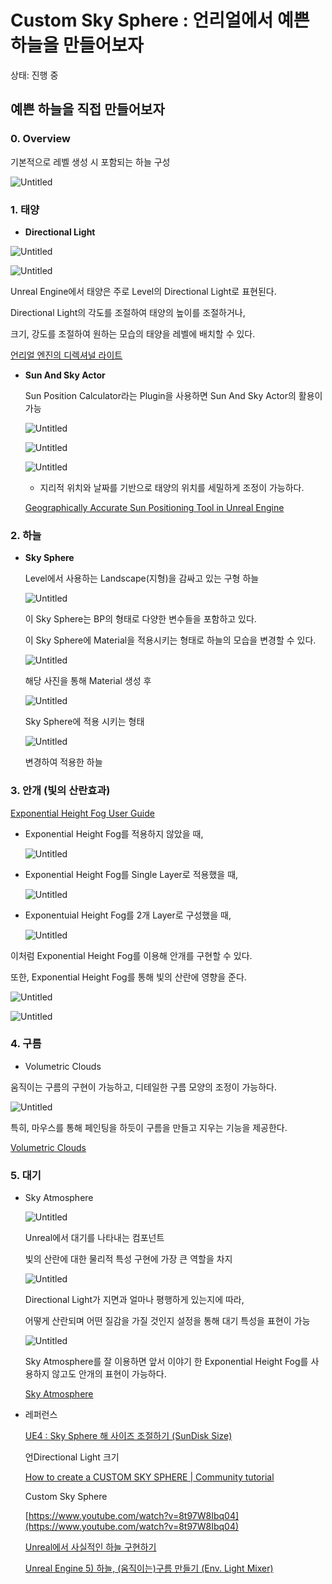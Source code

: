 # Custom Sky Sphere : 언리얼에서 예쁜 하늘을 만들어보자

상태: 진행 중

## 예쁜 하늘을 직접 만들어보자

### 0. Overview




기본적으로 레벨 생성 시 포함되는 하늘 구성

![Untitled](Custom%20Sky%20Sphere%20%E1%84%8B%E1%85%A5%E1%86%AB%E1%84%85%E1%85%B5%E1%84%8B%E1%85%A5%E1%86%AF%E1%84%8B%E1%85%A6%E1%84%89%E1%85%A5%20%E1%84%8B%E1%85%A8%E1%84%88%E1%85%B3%E1%86%AB%20%E1%84%92%E1%85%A1%E1%84%82%E1%85%B3%E1%86%AF%E1%84%8B%E1%85%B3%E1%86%AF%20%E1%84%86%E1%85%A1%E1%86%AB%E1%84%83%201f5d9d676cd64bea83636d92e1cae341/Untitled%201.png)

### 1. 태양

- **Directional Light**

![Untitled](Custom%20Sky%20Sphere%20%E1%84%8B%E1%85%A5%E1%86%AB%E1%84%85%E1%85%B5%E1%84%8B%E1%85%A5%E1%86%AF%E1%84%8B%E1%85%A6%E1%84%89%E1%85%A5%20%E1%84%8B%E1%85%A8%E1%84%88%E1%85%B3%E1%86%AB%20%E1%84%92%E1%85%A1%E1%84%82%E1%85%B3%E1%86%AF%E1%84%8B%E1%85%B3%E1%86%AF%20%E1%84%86%E1%85%A1%E1%86%AB%E1%84%83%201f5d9d676cd64bea83636d92e1cae341/Untitled%202.png)

![Untitled](Custom%20Sky%20Sphere%20%E1%84%8B%E1%85%A5%E1%86%AB%E1%84%85%E1%85%B5%E1%84%8B%E1%85%A5%E1%86%AF%E1%84%8B%E1%85%A6%E1%84%89%E1%85%A5%20%E1%84%8B%E1%85%A8%E1%84%88%E1%85%B3%E1%86%AB%20%E1%84%92%E1%85%A1%E1%84%82%E1%85%B3%E1%86%AF%E1%84%8B%E1%85%B3%E1%86%AF%20%E1%84%86%E1%85%A1%E1%86%AB%E1%84%83%201f5d9d676cd64bea83636d92e1cae341/Untitled%203.png)

Unreal Engine에서 태양은 주로 Level의 Directional Light로 표현된다.

Directional Light의 각도를 조절하여 태양의 높이를 조절하거나,

크기, 강도를 조절하여 원하는 모습의 태양을 레벨에 배치할 수 있다. 

[언리얼 엔진의 디렉셔널 라이트](https://dev.epicgames.com/documentation/ko-kr/unreal-engine/directional-lights-in-unreal-engine?application_version=5.3)

- **Sun And Sky Actor**
    
    Sun Position Calculator라는 Plugin을 사용하면 Sun And Sky Actor의 활용이 가능
    
    ![Untitled](Custom%20Sky%20Sphere%20%E1%84%8B%E1%85%A5%E1%86%AB%E1%84%85%E1%85%B5%E1%84%8B%E1%85%A5%E1%86%AF%E1%84%8B%E1%85%A6%E1%84%89%E1%85%A5%20%E1%84%8B%E1%85%A8%E1%84%88%E1%85%B3%E1%86%AB%20%E1%84%92%E1%85%A1%E1%84%82%E1%85%B3%E1%86%AF%E1%84%8B%E1%85%B3%E1%86%AF%20%E1%84%86%E1%85%A1%E1%86%AB%E1%84%83%201f5d9d676cd64bea83636d92e1cae341/Untitled%204.png)
    
    ![Untitled](Custom%20Sky%20Sphere%20%E1%84%8B%E1%85%A5%E1%86%AB%E1%84%85%E1%85%B5%E1%84%8B%E1%85%A5%E1%86%AF%E1%84%8B%E1%85%A6%E1%84%89%E1%85%A5%20%E1%84%8B%E1%85%A8%E1%84%88%E1%85%B3%E1%86%AB%20%E1%84%92%E1%85%A1%E1%84%82%E1%85%B3%E1%86%AF%E1%84%8B%E1%85%B3%E1%86%AF%20%E1%84%86%E1%85%A1%E1%86%AB%E1%84%83%201f5d9d676cd64bea83636d92e1cae341/Untitled%205.png)
    
    ![Untitled](Custom%20Sky%20Sphere%20%E1%84%8B%E1%85%A5%E1%86%AB%E1%84%85%E1%85%B5%E1%84%8B%E1%85%A5%E1%86%AF%E1%84%8B%E1%85%A6%E1%84%89%E1%85%A5%20%E1%84%8B%E1%85%A8%E1%84%88%E1%85%B3%E1%86%AB%20%E1%84%92%E1%85%A1%E1%84%82%E1%85%B3%E1%86%AF%E1%84%8B%E1%85%B3%E1%86%AF%20%E1%84%86%E1%85%A1%E1%86%AB%E1%84%83%201f5d9d676cd64bea83636d92e1cae341/Untitled%206.png)
    
    - 지리적 위치와 날짜를 기반으로 태양의 위치를 세밀하게 조정이 가능하다.
    
    [Geographically Accurate Sun Positioning Tool in Unreal Engine](https://dev.epicgames.com/documentation/en-us/unreal-engine/geographically-accurate-sun-positioning-tool-in-unreal-engine?application_version=5.3)
    

### 2. 하늘

- **Sky Sphere**
    
    
    Level에서 사용하는 Landscape(지형)을 감싸고 있는 구형 하늘
    
    ![Untitled](Custom%20Sky%20Sphere%20%E1%84%8B%E1%85%A5%E1%86%AB%E1%84%85%E1%85%B5%E1%84%8B%E1%85%A5%E1%86%AF%E1%84%8B%E1%85%A6%E1%84%89%E1%85%A5%20%E1%84%8B%E1%85%A8%E1%84%88%E1%85%B3%E1%86%AB%20%E1%84%92%E1%85%A1%E1%84%82%E1%85%B3%E1%86%AF%E1%84%8B%E1%85%B3%E1%86%AF%20%E1%84%86%E1%85%A1%E1%86%AB%E1%84%83%201f5d9d676cd64bea83636d92e1cae341/Untitled%207.png)
    
    이 Sky Sphere는 BP의 형태로 다양한 변수들을 포함하고 있다. 
    
    이 Sky Sphere에 Material을 적용시키는 형태로 하늘의 모습을 변경할 수 있다. 
    
    ![Untitled](Custom%20Sky%20Sphere%20%E1%84%8B%E1%85%A5%E1%86%AB%E1%84%85%E1%85%B5%E1%84%8B%E1%85%A5%E1%86%AF%E1%84%8B%E1%85%A6%E1%84%89%E1%85%A5%20%E1%84%8B%E1%85%A8%E1%84%88%E1%85%B3%E1%86%AB%20%E1%84%92%E1%85%A1%E1%84%82%E1%85%B3%E1%86%AF%E1%84%8B%E1%85%B3%E1%86%AF%20%E1%84%86%E1%85%A1%E1%86%AB%E1%84%83%201f5d9d676cd64bea83636d92e1cae341/Untitled%208.png)
    
    해당 사진을 통해 Material 생성 후 
    
    ![Untitled](Custom%20Sky%20Sphere%20%E1%84%8B%E1%85%A5%E1%86%AB%E1%84%85%E1%85%B5%E1%84%8B%E1%85%A5%E1%86%AF%E1%84%8B%E1%85%A6%E1%84%89%E1%85%A5%20%E1%84%8B%E1%85%A8%E1%84%88%E1%85%B3%E1%86%AB%20%E1%84%92%E1%85%A1%E1%84%82%E1%85%B3%E1%86%AF%E1%84%8B%E1%85%B3%E1%86%AF%20%E1%84%86%E1%85%A1%E1%86%AB%E1%84%83%201f5d9d676cd64bea83636d92e1cae341/Untitled%209.png)
    
    Sky Sphere에 적용 시키는 형태
    
    ![Untitled](Custom%20Sky%20Sphere%20%E1%84%8B%E1%85%A5%E1%86%AB%E1%84%85%E1%85%B5%E1%84%8B%E1%85%A5%E1%86%AF%E1%84%8B%E1%85%A6%E1%84%89%E1%85%A5%20%E1%84%8B%E1%85%A8%E1%84%88%E1%85%B3%E1%86%AB%20%E1%84%92%E1%85%A1%E1%84%82%E1%85%B3%E1%86%AF%E1%84%8B%E1%85%B3%E1%86%AF%20%E1%84%86%E1%85%A1%E1%86%AB%E1%84%83%201f5d9d676cd64bea83636d92e1cae341/Untitled%2010.png)
    
    변경하여 적용한 하늘
    

### 3. 안개 (빛의 산란효과)

[Exponential Height Fog User Guide](https://docs.unrealengine.com/4.27/en-US/BuildingWorlds/FogEffects/HeightFog/)

- Exponential Height Fog를 적용하지 않았을 때,
    
    ![Untitled](Custom%20Sky%20Sphere%20%E1%84%8B%E1%85%A5%E1%86%AB%E1%84%85%E1%85%B5%E1%84%8B%E1%85%A5%E1%86%AF%E1%84%8B%E1%85%A6%E1%84%89%E1%85%A5%20%E1%84%8B%E1%85%A8%E1%84%88%E1%85%B3%E1%86%AB%20%E1%84%92%E1%85%A1%E1%84%82%E1%85%B3%E1%86%AF%E1%84%8B%E1%85%B3%E1%86%AF%20%E1%84%86%E1%85%A1%E1%86%AB%E1%84%83%201f5d9d676cd64bea83636d92e1cae341/Untitled%2011.png)
    
- Exponential Height Fog를 Single Layer로 적용했을 때,
    
    ![Untitled](Custom%20Sky%20Sphere%20%E1%84%8B%E1%85%A5%E1%86%AB%E1%84%85%E1%85%B5%E1%84%8B%E1%85%A5%E1%86%AF%E1%84%8B%E1%85%A6%E1%84%89%E1%85%A5%20%E1%84%8B%E1%85%A8%E1%84%88%E1%85%B3%E1%86%AB%20%E1%84%92%E1%85%A1%E1%84%82%E1%85%B3%E1%86%AF%E1%84%8B%E1%85%B3%E1%86%AF%20%E1%84%86%E1%85%A1%E1%86%AB%E1%84%83%201f5d9d676cd64bea83636d92e1cae341/Untitled%2012.png)
    
- Exponentuial Height Fog를 2개 Layer로 구성했을 때,
    
    ![Untitled](Custom%20Sky%20Sphere%20%E1%84%8B%E1%85%A5%E1%86%AB%E1%84%85%E1%85%B5%E1%84%8B%E1%85%A5%E1%86%AF%E1%84%8B%E1%85%A6%E1%84%89%E1%85%A5%20%E1%84%8B%E1%85%A8%E1%84%88%E1%85%B3%E1%86%AB%20%E1%84%92%E1%85%A1%E1%84%82%E1%85%B3%E1%86%AF%E1%84%8B%E1%85%B3%E1%86%AF%20%E1%84%86%E1%85%A1%E1%86%AB%E1%84%83%201f5d9d676cd64bea83636d92e1cae341/Untitled%2013.png)
    

이처럼 Exponential Height  Fog를 이용해 안개를 구현할 수 있다. 

또한, Exponential Height Fog를 통해 빛의 산란에 영향을 준다.

![Untitled](Custom%20Sky%20Sphere%20%E1%84%8B%E1%85%A5%E1%86%AB%E1%84%85%E1%85%B5%E1%84%8B%E1%85%A5%E1%86%AF%E1%84%8B%E1%85%A6%E1%84%89%E1%85%A5%20%E1%84%8B%E1%85%A8%E1%84%88%E1%85%B3%E1%86%AB%20%E1%84%92%E1%85%A1%E1%84%82%E1%85%B3%E1%86%AF%E1%84%8B%E1%85%B3%E1%86%AF%20%E1%84%86%E1%85%A1%E1%86%AB%E1%84%83%201f5d9d676cd64bea83636d92e1cae341/Untitled%2014.png)

![Untitled](Custom%20Sky%20Sphere%20%E1%84%8B%E1%85%A5%E1%86%AB%E1%84%85%E1%85%B5%E1%84%8B%E1%85%A5%E1%86%AF%E1%84%8B%E1%85%A6%E1%84%89%E1%85%A5%20%E1%84%8B%E1%85%A8%E1%84%88%E1%85%B3%E1%86%AB%20%E1%84%92%E1%85%A1%E1%84%82%E1%85%B3%E1%86%AF%E1%84%8B%E1%85%B3%E1%86%AF%20%E1%84%86%E1%85%A1%E1%86%AB%E1%84%83%201f5d9d676cd64bea83636d92e1cae341/Untitled%2015.png)

### 4. 구름

- Volumetric Clouds

움직이는 구름의 구현이 가능하고, 디테일한 구름 모양의 조정이 가능하다.

![Untitled](Custom%20Sky%20Sphere%20%E1%84%8B%E1%85%A5%E1%86%AB%E1%84%85%E1%85%B5%E1%84%8B%E1%85%A5%E1%86%AF%E1%84%8B%E1%85%A6%E1%84%89%E1%85%A5%20%E1%84%8B%E1%85%A8%E1%84%88%E1%85%B3%E1%86%AB%20%E1%84%92%E1%85%A1%E1%84%82%E1%85%B3%E1%86%AF%E1%84%8B%E1%85%B3%E1%86%AF%20%E1%84%86%E1%85%A1%E1%86%AB%E1%84%83%201f5d9d676cd64bea83636d92e1cae341/Untitled%2016.png)

특히, 마우스를 통해 페인팅을 하듯이 구름을 만들고 지우는 기능을 제공한다.

[Volumetric Clouds](https://docs.unrealengine.com/4.26/en-US/BuildingWorlds/LightingAndShadows/VolumetricClouds/)

### 5. 대기

- Sky Atmosphere
    
    ![Untitled](Custom%20Sky%20Sphere%20%E1%84%8B%E1%85%A5%E1%86%AB%E1%84%85%E1%85%B5%E1%84%8B%E1%85%A5%E1%86%AF%E1%84%8B%E1%85%A6%E1%84%89%E1%85%A5%20%E1%84%8B%E1%85%A8%E1%84%88%E1%85%B3%E1%86%AB%20%E1%84%92%E1%85%A1%E1%84%82%E1%85%B3%E1%86%AF%E1%84%8B%E1%85%B3%E1%86%AF%20%E1%84%86%E1%85%A1%E1%86%AB%E1%84%83%201f5d9d676cd64bea83636d92e1cae341/Untitled%2017.png)
    
    Unreal에서 대기를 나타내는 컴포넌트 
    
    빛의 산란에 대한 물리적 특성 구현에 가장 큰 역할을 차지
    
    ![Untitled](Custom%20Sky%20Sphere%20%E1%84%8B%E1%85%A5%E1%86%AB%E1%84%85%E1%85%B5%E1%84%8B%E1%85%A5%E1%86%AF%E1%84%8B%E1%85%A6%E1%84%89%E1%85%A5%20%E1%84%8B%E1%85%A8%E1%84%88%E1%85%B3%E1%86%AB%20%E1%84%92%E1%85%A1%E1%84%82%E1%85%B3%E1%86%AF%E1%84%8B%E1%85%B3%E1%86%AF%20%E1%84%86%E1%85%A1%E1%86%AB%E1%84%83%201f5d9d676cd64bea83636d92e1cae341/Untitled%2018.png)
    
    Directional Light가 지면과 얼마나 평행하게 있는지에 따라,
    
    어떻게 산란되며 어떤 질감을 가질 것인지 설정을 통해 대기 특성을 표현이 가능   
    
    ![Untitled](Custom%20Sky%20Sphere%20%E1%84%8B%E1%85%A5%E1%86%AB%E1%84%85%E1%85%B5%E1%84%8B%E1%85%A5%E1%86%AF%E1%84%8B%E1%85%A6%E1%84%89%E1%85%A5%20%E1%84%8B%E1%85%A8%E1%84%88%E1%85%B3%E1%86%AB%20%E1%84%92%E1%85%A1%E1%84%82%E1%85%B3%E1%86%AF%E1%84%8B%E1%85%B3%E1%86%AF%20%E1%84%86%E1%85%A1%E1%86%AB%E1%84%83%201f5d9d676cd64bea83636d92e1cae341/Untitled%2019.png)
    
    Sky Atmosphere를 잘 이용하면 앞서 이야기 한 Exponential Height Fog를 사용하지 않고도 안개의 표현이 가능하다. 
    
    [Sky Atmosphere](https://docs.unrealengine.com/4.26/ko/BuildingWorlds/FogEffects/SkyAtmosphere/)
    
- 레퍼런스
    
    [UE4 : Sky Sphere 해 사이즈 조절하기 (SunDisk Size)](https://m.blog.naver.com/serbell_11/221950043600)
    
    언Directional Light 크기
    
    [How to create a CUSTOM SKY SPHERE | Community tutorial](https://dev.epicgames.com/community/learning/tutorials/Epme/unreal-engine-how-to-create-a-custom-sky-sphere?locale=ko-kr)
    
    Custom Sky Sphere
    
    [https://www.youtube.com/watch?v=8t97W8Ibq04](https://www.youtube.com/watch?v=8t97W8Ibq04)
    
    [Unreal에서 사실적인 하늘 구현하기](https://m.blog.naver.com/intenseardor/222058310795)
    
    [Unreal Engine 5) 하늘, (움직이는)구름 만들기 (Env. Light Mixer)](https://alpaca-code.tistory.com/155)
